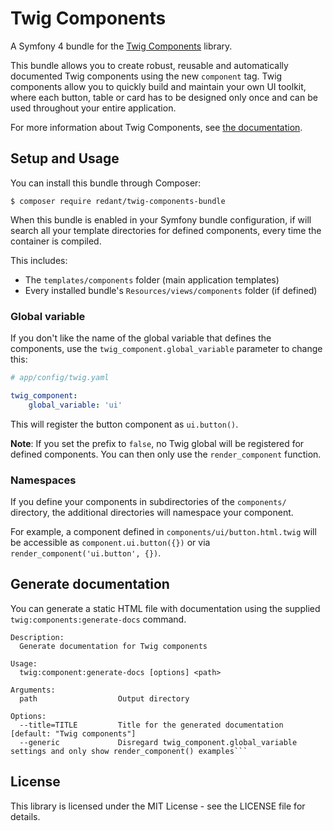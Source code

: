 # Twig Components

A Symfony 4 bundle for the [Twig Components](https://github.com/redantnl/twig-components) library.

This bundle allows you to create robust, reusable and automatically documented
Twig components using the new `component` tag. Twig components allow you to quickly
build and maintain your own UI toolkit, where each button, table or card has to be
designed only once and can be used throughout your entire application.

For more information about Twig Components, see [the documentation](https://github.com/redantnl/twig-components/blob/master/README.md).

## Setup and Usage

You can install this bundle through Composer:

```console
$ composer require redant/twig-components-bundle
```

When this bundle is enabled in your Symfony bundle configuration, if will search
all your template directories for defined components, every time the container is
compiled.

This includes:
- The `templates/components` folder (main application templates)
- Every installed bundle's `Resources/views/components` folder (if defined)

### Global variable

If you don't like the name of the global variable that defines the components,
use the `twig_component.global_variable` parameter to change this:

```yaml
# app/config/twig.yaml

twig_component:
    global_variable: 'ui'
```

This will register the button component as `ui.button()`.

**Note**: If you set the prefix to `false`, no Twig global will be registered for
defined components. You can then only use the `render_component` function.

### Namespaces

If you define your components in subdirectories of the `components/` directory, the
additional directories will namespace your component.

For example, a component defined in `components/ui/button.html.twig`
will be accessible as `component.ui.button({})` or via
`render_component('ui.button', {})`.

## Generate documentation

You can generate a static HTML file with documentation using the supplied
`twig:components:generate-docs` command. 

```console
Description:
  Generate documentation for Twig components

Usage:
  twig:component:generate-docs [options] <path>

Arguments:
  path                  Output directory

Options:
  --title=TITLE         Title for the generated documentation [default: "Twig components"]
  --generic             Disregard twig_component.global_variable settings and only show render_component() examples```
```

## License

This library is licensed under the MIT License - see the LICENSE file for details.